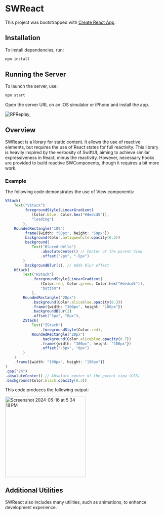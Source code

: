 # SWReact

This project was bootstrapped with [Create React App](https://github.com/facebook/create-react-app).

## Installation

To install dependencies, run:
```sh
npm install
```

## Running the Server

To launch the server, use:
```sh
npm start
```

Open the server URL on an iOS simulator or iPhone and install the app.

![RPReplay_](https://github.com/exgael/TempSW/assets/110360316/e6c4f216-6158-4128-9def-be39d1689ff6)

## Overview

SWReact is a library for static content. It allows the use of reactive elements, but requires the use of React states for full reactivity. This library is heavily inspired by the verbosity of SwiftUI, aiming to achieve similar expressiveness in React, minus the reactivity. However, necessary hooks are provided to build reactive SWComponents, though it requires a bit more work.

### Example

The following code demonstrates the use of View components:
```ts
VStack(
    Text("VStack")
        .foregroundStyle(LinearGradient(
            [Color.blue, Color.hex("#dedcd5")], 
            "leading")
        ),
    RoundedRectangle("10%")
        .frame({width: "50px", height: "50px"})
        .background(Color.antiquewhite.opacity(0.3))
        .background(
            Text("Blured Hello")
                .absoluteCenter() // Center of the parent View
                .offset("2px", "-5px")
        )
        .backgroundBlur(1), // Adds blur effect
    HStack(
        Text("HStack")
            .foregroundStyle(LinearGradient(
                [Color.red, Color.green, Color.hex("#dedcd5")], 
                "bottom")
            ),
        RoundedRectangle("20px")
            .background(Color.aliceblue.opacity(0.3))
            .frame({width: "100px", height: "100px"})
            .backgroundBlur(2)
            .offset("5px", "0px"),
        ZStack(
            Text("ZStack")
                .foregroundStyle(Color.red),
            RoundedRectangle("20px")
                .background(Color.aliceblue.opacity(0.7))
                .frame({width: "100px", height: "100px"})
                .offset("-5px", "0px")
        )
    )
    .frame({width: "100px", height: "150px"})
)
.gap("2%")
.absoluteCenter() // Absolute center of the parent view (CSS)
.background(Color.black.opacity(0.3))
```

This code produces the following output:

<img width="260" alt="Screenshot 2024-05-16 at 5 34 18 PM" src="https://github.com/exgael/TempSW/assets/110360316/047ca1b1-02a3-4cd0-8e88-cf102456f838">

## Additional Utilities

SWReact also includes many utilities, such as animations, to enhance development experience.
